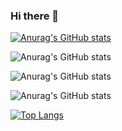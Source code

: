 ### Hi there 👋

[![Anurag's GitHub stats](https://github-readme-stats.vercel.app/api?username=colmanfranco)](https://github.com/anuraghazra/github-readme-stats)

![Anurag's GitHub stats](https://github-readme-stats.vercel.app/api?username=colmanfranco&hide=contribs,prs)

![Anurag's GitHub stats](https://github-readme-stats.vercel.app/api?username=colmanfranco&count_private=true)

![Anurag's GitHub stats](https://github-readme-stats.vercel.app/api?username=colmanfranco&show_icons=true)

[![Top Langs](https://github-readme-stats.vercel.app/api/top-langs/?username=colmanfranco&layout=compact)](https://github.com/anuraghazra/github-readme-stats)

